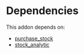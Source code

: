 # Dependencies

This addon depends on:

- [purchase_stock](https://github.com/bringout/oca-ocb-warehouse)
- [stock_analytic](https://github.com/bringout/oca-financial)
